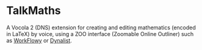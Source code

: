 # TalkMaths
A Vocola 2 (DNS) extension for creating and editing mathematics (encoded in LaTeX) by voice, using a ZOO interface (Zoomable Online Outliner) such as [WorkFlowy](https://WorkFlowy.com) or [Dynalist](https://Dynalist.io).
